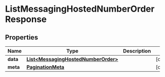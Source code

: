 

# ListMessagingHostedNumberOrderResponse

## Properties

Name | Type | Description | Notes
------------ | ------------- | ------------- | -------------
**data** | [**List&lt;MessagingHostedNumberOrder&gt;**](MessagingHostedNumberOrder.md) |  |  [optional]
**meta** | [**PaginationMeta**](PaginationMeta.md) |  |  [optional]



